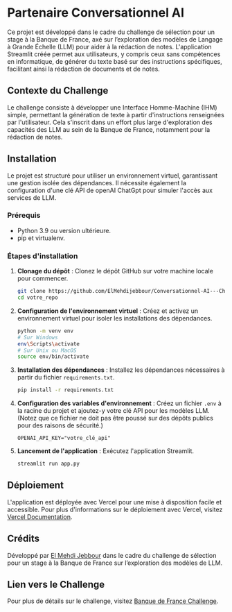 # Partenaire Conversationnel AI 


Ce projet est  développé dans le cadre du challenge de sélection pour un stage à la Banque de France, axé sur l’exploration des modèles de Langage à Grande Échelle (LLM) pour aider à la rédaction de notes. L'application Streamlit créée permet aux utilisateurs, y compris ceux sans compétences en informatique, de générer du texte basé sur des instructions spécifiques, facilitant ainsi la rédaction de documents et de notes.

## Contexte du Challenge

Le challenge consiste à développer une Interface Homme-Machine (IHM) simple, permettant la génération de texte à partir d'instructions renseignées par l'utilisateur. Cela s'inscrit dans un effort plus large d'exploration des capacités des LLM au sein de la Banque de France, notamment pour la rédaction de notes. 

## Installation

Le projet est structuré pour utiliser un environnement virtuel, garantissant une gestion isolée des dépendances. Il nécessite également la configuration d'une clé API de openAI ChatGpt pour simuler l'accès aux services de LLM.

### Prérequis

- Python 3.9 ou version ultérieure.
- pip et virtualenv.

### Étapes d'installation

1. **Clonage du dépôt** : Clonez le dépôt GitHub sur votre machine locale pour commencer.

    ```bash
    git clone https://github.com/ElMehdijebbour/Conversationnel-AI---Challenge
    cd votre_repo
    ```

2. **Configuration de l'environnement virtuel** : Créez et activez un environnement virtuel pour isoler les installations des dépendances.

    ```bash
    python -m venv env
    # Sur Windows
    env\Scripts\activate
    # Sur Unix ou MacOS
    source env/bin/activate
    ```

3. **Installation des dépendances** : Installez les dépendances nécessaires à partir du fichier `requirements.txt`.

    ```bash
    pip install -r requirements.txt
    ```

4. **Configuration des variables d'environnement** : Créez un fichier `.env` à la racine du projet et ajoutez-y votre clé API pour les modèles LLM. (Notez que ce fichier ne doit pas être poussé sur des dépôts publics pour des raisons de sécurité.)

    ```
    OPENAI_API_KEY="votre_clé_api"
    ```

5. **Lancement de l'application** : Exécutez l'application Streamlit.

    ```bash
    streamlit run app.py
    ```

## Déploiement

L'application est déployée avec Vercel pour une mise à disposition facile et accessible. Pour plus d'informations sur le déploiement avec Vercel, visitez [Vercel Documentation](https://vercel.com/docs).


## Crédits

Développé par [El Mehdi Jebbour](https://github.com/ElMehdijebbour) dans le cadre du challenge de sélection pour un stage à la Banque de France sur l’exploration des modèles de LLM.

## Lien vers le Challenge

Pour plus de détails sur le challenge, visitez [Banque de France Challenge](https://app.b2ideas.eu/Project/DetailsProject/138).
